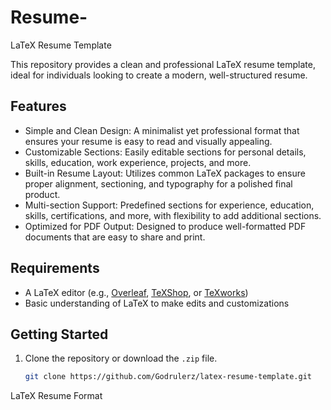 # Resume-
LaTeX Resume Template

This repository provides a clean and professional LaTeX resume template, ideal for individuals looking to create a modern, well-structured resume.

## Features

- Simple and Clean Design: A minimalist yet professional format that ensures your resume is easy to read and visually appealing.
- Customizable Sections: Easily editable sections for personal details, skills, education, work experience, projects, and more.
- Built-in Resume Layout: Utilizes common LaTeX packages to ensure proper alignment, sectioning, and typography for a polished final product.
- Multi-section Support: Predefined sections for experience, education, skills, certifications, and more, with flexibility to add additional sections.
- Optimized for PDF Output: Designed to produce well-formatted PDF documents that are easy to share and print.

## Requirements

- A LaTeX editor (e.g., [Overleaf](https://www.overleaf.com/), [TeXShop](http://pages.uoregon.edu/koch/texshop/), or [TeXworks](https://www.tug.org/texworks/))
- Basic understanding of LaTeX to make edits and customizations

## Getting Started

1. Clone the repository or download the `.zip` file.
   ```bash
   git clone https://github.com/Godrulerz/latex-resume-template.git

LaTeX Resume Format
